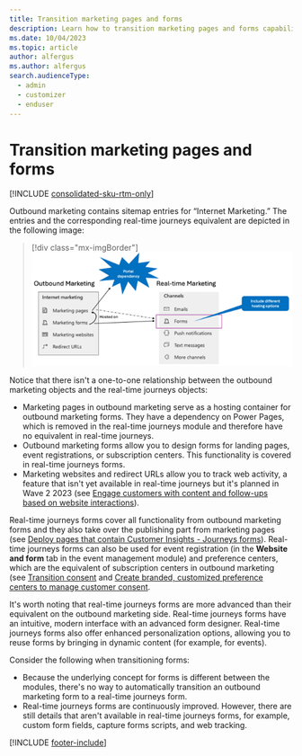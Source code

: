 ```yaml
---
title: Transition marketing pages and forms
description: Learn how to transition marketing pages and forms capabilities from outbound marketing to real-time journeys in Dynamics 365 Customer Insights - Journeys.
ms.date: 10/04/2023
ms.topic: article
author: alfergus
ms.author: alfergus
search.audienceType: 
  - admin
  - customizer
  - enduser
---
```


# Transition marketing pages and forms

[!INCLUDE [consolidated-sku-rtm-only](./includes/consolidated-sku-rtm-only.md)]

Outbound marketing contains sitemap entries for “Internet Marketing.” The entries and the corresponding real-time journeys equivalent are depicted in the following image:

> [!div class="mx-imgBorder"]
> ![Site map equivalents in outbound marketing and real-time journeys.](media/transition-marketing-pages.png "Site map equivalents in outbound marketing and real-time journeys")

Notice that there isn't a one-to-one relationship between the outbound marketing objects and the real-time journeys objects:
- Marketing pages in outbound marketing serve as a hosting container for outbound marketing forms. They have a dependency on Power Pages, which is removed in the real-time journeys module and therefore have no equivalent in real-time journeys.
-	Outbound marketing forms allow you to design forms for landing pages, event registrations, or subscription centers. This functionality is covered in real-time journeys forms.
-	Marketing websites and redirect URLs allow you to track web activity, a feature that isn't yet available in real-time journeys but it's planned in Wave 2 2023 (see [Engage customers with content and follow-ups based on website interactions](/dynamics365/release-plan/2023wave2/marketing/dynamics365-marketing/engage-customers-content-follow-ups-based-website-interactions)).

Real-time journeys forms cover all functionality from outbound marketing forms and they also take over the publishing part from marketing pages (see [Deploy pages that contain Customer Insights - Journeys forms](real-time-marketing-deploy-pages.md)). Real-time journeys forms can also be used for event registration (in the **Website and form** tab in the event management module) and preference centers, which are the equivalent of subscription centers in outbound marketing (see [Transition consent](transition-walkthrough-consent.md) and [Create branded, customized preference centers to manage customer consent](real-time-marketing-preference-centers.md).

It's worth noting that real-time journeys forms are more advanced than their equivalent on the outbound marketing side. Real-time journeys forms have an intuitive, modern interface with an advanced form designer. Real-time journeys forms also offer enhanced personalization options, allowing you to reuse forms by bringing in dynamic content (for example, for events).

Consider the following when transitioning forms:
-	Because the underlying concept for forms is different between the modules, there's no way to automatically transition an outbound marketing form to a real-time journeys form. 
-	Real-time journeys forms are continuously improved. However, there are still details that aren't available in real-time journeys forms, for example, custom form fields, capture forms scripts, and web tracking.

[!INCLUDE [footer-include](./includes/footer-banner.md)]